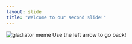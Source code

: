 ```yaml
---
layout: slide
title: "Welcome to our second slide!"
---
```

![gladiator meme](https://i.pinimg.com/originals/f9/20/65/f92065339233c8169ac1de03ba44f6bb.jpg)
Use the left arrow to go back!
